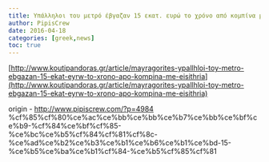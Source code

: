 ```yaml
---
title: Υπάλληλοι του μετρό έβγαζαν 15 εκατ. ευρώ το χρόνο από κομπίνα με εισιτήρια
author: PipisCrew
date: 2016-04-18
categories: [greek,news]
toc: true
---
```


[http://www.koutipandoras.gr/article/mayragorites-ypallhloi-toy-metro-ebgazan-15-ekat-eyrw-to-xrono-apo-kompina-me-eisithria](http://www.koutipandoras.gr/article/mayragorites-ypallhloi-toy-metro-ebgazan-15-ekat-eyrw-to-xrono-apo-kompina-me-eisithria)

origin - http://www.pipiscrew.com/?p=4984 %cf%85%cf%80%ce%ac%ce%bb%ce%bb%ce%b7%ce%bb%ce%bf%ce%b9-%cf%84%ce%bf%cf%85-%ce%bc%ce%b5%cf%84%cf%81%cf%8c-%ce%ad%ce%b2%ce%b3%ce%b1%ce%b6%ce%b1%ce%bd-15-%ce%b5%ce%ba%ce%b1%cf%84-%ce%b5%cf%85%cf%81